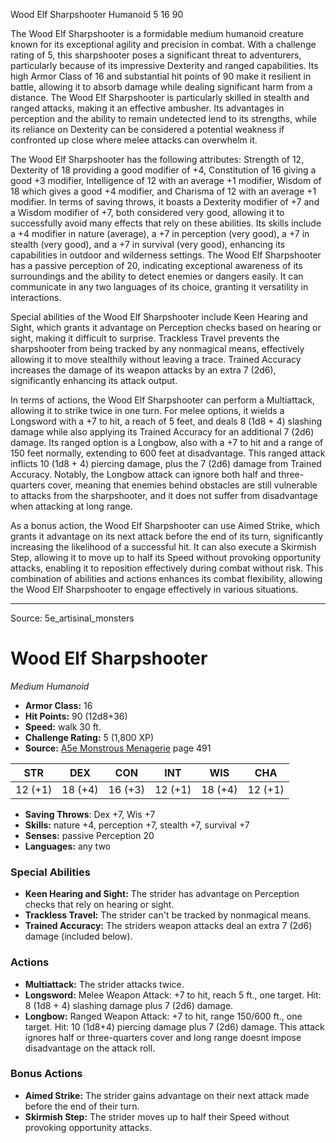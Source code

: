 <MonsterName/>Wood Elf Sharpshooter</MonsterName>
<CreatureType/>Humanoid</CreatureType>
<CR/>5</CR>
<AC/>16</AC>
<HP/>90</HP>
<summary>The Wood Elf Sharpshooter is a formidable medium humanoid creature known for its exceptional agility and precision in combat. With a challenge rating of 5, this sharpshooter poses a significant threat to adventurers, particularly because of its impressive Dexterity and ranged capabilities. Its high Armor Class of 16 and substantial hit points of 90 make it resilient in battle, allowing it to absorb damage while dealing significant harm from a distance. The Wood Elf Sharpshooter is particularly skilled in stealth and ranged attacks, making it an effective ambusher. Its advantages in perception and the ability to remain undetected lend to its strengths, while its reliance on Dexterity can be considered a potential weakness if confronted up close where melee attacks can overwhelm it.</summary>

<detail>

The Wood Elf Sharpshooter has the following attributes: Strength of 12, Dexterity of 18 providing a good modifier of +4, Constitution of 16 giving a good +3 modifier, Intelligence of 12 with an average +1 modifier, Wisdom of 18 which gives a good +4 modifier, and Charisma of 12 with an average +1 modifier. In terms of saving throws, it boasts a Dexterity modifier of +7 and a Wisdom modifier of +7, both considered very good, allowing it to successfully avoid many effects that rely on these abilities. Its skills include a +4 modifier in nature (average), a +7 in perception (very good), a +7 in stealth (very good), and a +7 in survival (very good), enhancing its capabilities in outdoor and wilderness settings. The Wood Elf Sharpshooter has a passive perception of 20, indicating exceptional awareness of its surroundings and the ability to detect enemies or dangers easily. It can communicate in any two languages of its choice, granting it versatility in interactions.

Special abilities of the Wood Elf Sharpshooter include Keen Hearing and Sight, which grants it advantage on Perception checks based on hearing or sight, making it difficult to surprise. Trackless Travel prevents the sharpshooter from being tracked by any nonmagical means, effectively allowing it to move stealthily without leaving a trace. Trained Accuracy increases the damage of its weapon attacks by an extra 7 (2d6), significantly enhancing its attack output.

In terms of actions, the Wood Elf Sharpshooter can perform a Multiattack, allowing it to strike twice in one turn. For melee options, it wields a Longsword with a +7 to hit, a reach of 5 feet, and deals 8 (1d8 + 4) slashing damage while also applying its Trained Accuracy for an additional 7 (2d6) damage. Its ranged option is a Longbow, also with a +7 to hit and a range of 150 feet normally, extending to 600 feet at disadvantage. This ranged attack inflicts 10 (1d8 + 4) piercing damage, plus the 7 (2d6) damage from Trained Accuracy. Notably, the Longbow attack can ignore both half and three-quarters cover, meaning that enemies behind obstacles are still vulnerable to attacks from the sharpshooter, and it does not suffer from disadvantage when attacking at long range.

As a bonus action, the Wood Elf Sharpshooter can use Aimed Strike, which grants it advantage on its next attack before the end of its turn, significantly increasing the likelihood of a successful hit. It can also execute a Skirmish Step, allowing it to move up to half its Speed without provoking opportunity attacks, enabling it to reposition effectively during combat without risk. This combination of abilities and actions enhances its combat flexibility, allowing the Wood Elf Sharpshooter to engage effectively in various situations.</detail>



---

Source: 5e_artisinal_monsters

# Wood Elf Sharpshooter

*Medium* *Humanoid*

- **Armor Class:** 16
- **Hit Points:** 90 (12d8+36)
- **Speed:** walk 30 ft.
- **Challenge Rating:** 5 (1,800 XP)
- **Source:** [A5e Monstrous Menagerie](https://enpublishingrpg.com/products/level-up-monstrous-menagerie-a5e) page 491

| STR | DEX | CON | INT | WIS | CHA |
| --- | --- | --- | --- | --- | --- |
| 12 (+1) | 18 (+4) | 16 (+3) | 12 (+1) | 18 (+4) | 12 (+1) |

- **Saving Throws**: Dex +7, Wis +7
- **Skills:** nature +4, perception +7, stealth +7, survival +7
- **Senses:** passive Perception 20
- **Languages:** any two

### Special Abilities

- **Keen Hearing and Sight:** The strider has advantage on Perception checks that rely on hearing or sight.
- **Trackless Travel:** The strider can't be tracked by nonmagical means.
- **Trained Accuracy:** The striders weapon attacks deal an extra 7 (2d6) damage (included below).

### Actions

- **Multiattack:** The strider attacks twice.
- **Longsword:** Melee Weapon Attack: +7 to hit, reach 5 ft., one target. Hit: 8 (1d8 + 4) slashing damage plus 7 (2d6) damage.
- **Longbow:** Ranged Weapon Attack: +7 to hit, range 150/600 ft., one target. Hit: 10 (1d8+4) piercing damage plus 7 (2d6) damage. This attack ignores half or three-quarters cover  and long range doesnt impose disadvantage on the attack roll.

### Bonus Actions

- **Aimed Strike:** The strider gains advantage on their next attack made before the end of their turn.
- **Skirmish Step:** The strider moves up to half their Speed without provoking opportunity attacks.




